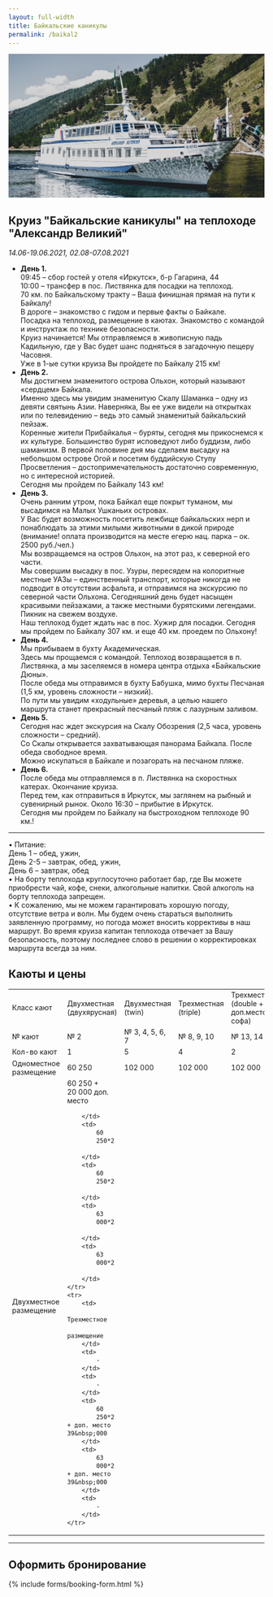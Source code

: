 ```yaml
---
layout: full-width
title: Байкальские каникулы
permalink: /baikal2
---
```


![Теплоход "Александр Великий"](/assets/images/baikal/alexander.jpg)

## Круиз  "Байкальские каникулы" на теплоходе "Александр Великий" 
*14.06-19.06.2021, 02.08-07.08.2021*

* **День 1.**  
09:45 – сбор гостей у отеля «Иркутск», б-р Гагарина, 44  
10:00 – трансфер в пос. Листвянка для посадки на теплоход.  
70 км. по Байкальскому тракту – Ваша финишная прямая на пути к Байкалу!  
В дороге – знакомство с гидом и первые факты о Байкале.  
Посадка на теплоход, размещение в каютах. Знакомство с командой и инструктаж по технике безопасности.   
Круиз начинается! Мы отправляемся в живописную падь Кадильную, где у Вас будет шанс подняться в загадочную пещеру Часовня.  
Уже в 1-ые сутки круиза Вы пройдете по Байкалу 215 км!   
* **День 2.**  
Мы достигнем знаменитого острова Ольхон, который называют «сердцем» Байкала.  
Именно здесь мы увидим знаменитую Скалу Шаманка – одну из девяти святынь Азии. Наверняка, Вы ее уже видели на открытках или по телевидению – ведь это самый знаменитый байкальский пейзаж.  
Коренные жители Прибайкалья – буряты, сегодня мы прикоснемся к их культуре.   Большинство бурят исповедуют либо буддизм, либо шаманизм. В первой половине дня мы сделаем высадку на небольшом острове Огой и посетим буддийскую Ступу Просветления – достопримечательность достаточно современную, но с интересной историей.  
Сегодня мы пройдем по Байкалу 143 км!
* **День 3.**  
Очень ранним утром, пока Байкал еще покрыт туманом, мы высадимся на Малых Ушканьих островах.  
У Вас будет возможность посетить лежбище байкальских нерп и понаблюдать за этими милыми животными в дикой природе (внимание! оплата производится на месте егерю нац. парка – ок. 2500 руб./чел.)  
Мы возвращаемся на остров Ольхон, на этот раз, к северной его части.  
Мы совершим высадку в пос. Узуры, пересядем на колоритные местные УАЗы – единственный транспорт, которые никогда не подводит в отсутствии асфальта, и отправимся на экскурсию по северной части Ольхона. Сегодняшний день будет насыщен красивыми пейзажами, а также местными бурятскими легендами. Пикник на свежем воздухе.  
Наш теплоход будет ждать нас в пос. Хужир для посадки. 
Сегодня мы пройдем по Байкалу 307 км. и еще 40 км. проедем по Ольхону!  
* **День 4.**  
Мы прибываем в бухту Академическая.  
Здесь мы прощаемся с командой. Теплоход возвращается в п. Листвянка, а мы заселяемся в номера центра отдыха «Байкальские Дюны».  
После обеда мы отправимся в бухту Бабушка, мимо бухты Песчаная (1,5 км, уровень сложности – низкий).  
По пути мы увидим «ходульные» деревья, а целью нашего маршрута станет прекрасный песчаный пляж с лазурным заливом.  
* **День 5.**  
Сегодня нас ждет экскурсия на Скалу Обозрения (2,5 часа, уровень сложности – средний).   
Со Скалы открывается захватывающая панорама Байкала. После обеда свободное время.  
Можно искупаться в Байкале и позагорать на песчаном пляже.  
* **День 6.**  
После обеда мы отправляемся в п. Листвянка на скоростных катерах. Окончание круиза.  
Перед тем, как отправиться в Иркутск, мы заглянем на рыбный и сувенирный рынок. Около 16:30 – прибытие в Иркутск.  
Сегодня мы пройдем по Байкалу на быстроходном теплоходе 90 км.!

******
  
• Питание:  
День 1 – обед, ужин,  
День 2-5 – завтрак, обед, ужин,  
День 6 – завтрак, обед    
• На борту теплохода круглосуточно работает бар, где Вы можете приобрести чай, кофе, снеки, алкогольные напитки. Свой алкоголь на борту теплохода запрещен.    
• К сожалению, мы не можем гарантировать хорошую погоду, отсутствие ветра и волн. Мы будем очень стараться выполнить заявленную программу, но погода может вносить коррективы в наш маршрут. Во время круиза капитан теплохода отвечает за Вашу безопасность, поэтому последнее слово в решении о корректировках маршрута всегда за ним.  


## Каюты и цены  

<table>
	<tr>
		<td>
			Класс
			кают
		</td>
		<td>
			Двухместная
			(двухярусная)
		</td>
		<td>
			Двухместная
			(twin)
		</td>
		<td>
			Трехместная
			(triple)
		</td>
		<td>
			Трехместная
			(double + доп.место софа)
		</td>
		<td>
			Семейная
			(double)
		</td>
	</tr>
	<tr>
		<td>
			№ кают
		</td>
		<td>
			№ 2
		</td>
		<td>
			№ 3,
			4, 5, 6, 7
		</td>
		<td>
			№ 8,
			9, 10
		</td>
		<td>
			№ 13,
			14
		</td>
		<td>
			№ 11,
			12
		</td>
	</tr>
	<tr>
		<td>
			Кол-во
			кают
		</td>
		<td>
			1
		</td>
		<td>
			5
		</td>
		<td>
			4
		</td>
		<td>
			2
		</td>
		<td>
			2
		</td>
	</tr>
	<tr>
		<td>
			Одноместное
			размещение
		</td>
		<td>
			60
			250
		</td>
		<td>
			102&nbsp;000
		</td>
		<td>
			102&nbsp;000
		</td>
		<td>
			102&nbsp;000
		</td>
		<td>
			102&nbsp;000
		</td>
	</tr>
	<tr>
		<td>
			Двухместное
			размещение
		</td>
		<td>
			60
			250 + 20&nbsp;000 доп. место 
			
		</td>
		<td>
			60
			250*2 
			
		</td>
		<td>
			60
			250*2 
			
		</td>
		<td>
			63
			000*2 
			
		</td>
		<td>
			63
			000*2 
			
		</td>
	</tr>
	<tr>
		<td>
			Трехместное
			размещение
		</td>
		<td>
			-
		</td>
		<td>
			-
		</td>
		<td>
			60
			250*2 + доп. место 39&nbsp;000
		</td>
		<td>
			63
			000*2 + доп. место 39&nbsp;000
		</td>
		<td>
			-
		</td>
	</tr>
</table>

*******
## Оформить бронирование

{% include forms/booking-form.html %}
